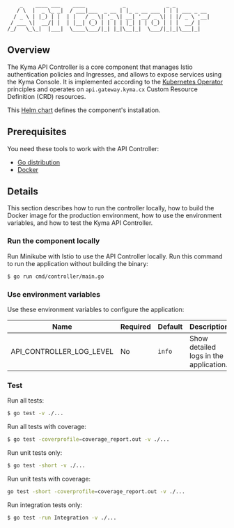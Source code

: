 ```
    _    ____ ___    ____            _             _ _
   / \  |  _ \_ _|  / ___|___  _ __ | |_ _ __ ___ | | | ___ _ __
  / _ \ | |_) | |  | |   / _ \| '_ \| __| '__/ _ \| | |/ _ \ '__|
 / ___ \|  __/| |  | |__| (_) | | | | |_| | | (_) | | |  __/ |
/_/   \_\_|  |___|  \____\___/|_| |_|\__|_|  \___/|_|_|\___|_|
```


## Overview

The Kyma API Controller is a core component that manages Istio authentication policies and Ingresses, and allows to expose services using the Kyma Console. It is implemented according to the [Kubernetes Operator](https://coreos.com/blog/introducing-operators.html) principles and operates on `api.gateway.kyma.cx` Custom Resource Definition (CRD) resources.

This [Helm chart](/resources/core/charts/api-controller/Chart.yaml) defines the component's installation.

## Prerequisites

You need these tools to work with the API Controller:

- [Go distribution](https://golang.org)
- [Docker](https://www.docker.com/)


## Details

This section describes how to run the controller locally, how to build the Docker image for the production environment, how to use the environment variables, and how to test the Kyma API Controller.

### Run the component locally

Run Minikube with Istio to use the API Controller locally. Run this command to run the application without building the binary:

```bash
$ go run cmd/controller/main.go
```

### Use environment variables

Use these environment variables to configure the application:

| Name | Required | Default | Description |
|-----|---------|--------|------------|
| API_CONTROLLER_LOG_LEVEL | No | `info` | Show detailed logs in the application.


### Test

Run all tests:

```bash
$ go test -v ./...
```

Run all tests with coverage:

```bash
$ go test -coverprofile=coverage_report.out -v ./...
```

Run unit tests only:

```bash
$ go test -short -v ./...
```

Run unit tests with coverage:

```bash
go test -short -coverprofile=coverage_report.out -v ./...
```

Run integration tests only:

```bash
$ go test -run Integration -v ./...
```
